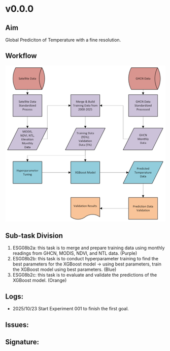# v0.0.0

## Aim
Global Prediciton of Temperature with a fine resolution.

## Workflow
![ESG08b2 v0.0.0](src/ESG08b2%20-v0.0.0.png)

## Sub-task Division
1. ESG08b2a: this task is to merge and prepare training data using monthly readings from GHCN, MODIS, NDVI, and NTL data. (Purple)
2. ESG08b2b: this task is to conduct hyperparameter training to find the best parameters for the XGBoost model -> using best parameters, train the XGBoost model using best parameters. (Blue)
3. ESG08b2c: this task is to evaluate and validate the predictions of the XGBoost model. (Orange)

## Logs:
- 2025/10/23
Start Experiment 001 to finish the first goal.
## Issues:

## Signature: